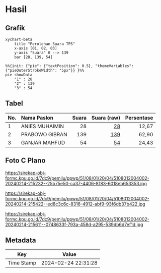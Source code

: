 # Hasil

## Grafik

```mermaid
xychart-beta
    title "Perolehan Suara TPS"
    x-axis [01, 02, 03]
    y-axis "Suara" 0 --> 139
    bar [28, 139, 54]
```

```mermaid
%%{init: {"pie": {"textPosition": 0.5}, "themeVariables": {"pieOuterStrokeWidth": "5px"}} }%%
pie showData
    "1" : 28
    "2" : 139
    "3" : 54
```

## Tabel

| No. | Nama Paslon    | Suara | Suara (raw) | Persentase |
|:--- |:-------------- | -----:| -----------:| ----------:|
| 1   | ANIES MUHAIMIN | 28    | [28][p-1]   | 12,67      |
| 2   | PRABOWO GIBRAN | 139   | [139][p-2]  | 62,90      |
| 3   | GANJAR MAHFUD  | 54    | [54][p-3]   | 24,43      |


[p-1]: https://github.com/gigit-pemilu/pemilu-2024-51-bali/blob/main/pilpres/hitung-suara/sub/51-bali/sub/08-buleleng/sub/01-gerokgak/sub/2004-pemuteran/sub/002-tps/sub/paslon-1.txt
[p-2]: https://github.com/gigit-pemilu/pemilu-2024-51-bali/blob/main/pilpres/hitung-suara/sub/51-bali/sub/08-buleleng/sub/01-gerokgak/sub/2004-pemuteran/sub/002-tps/sub/paslon-2.txt
[p-3]: https://github.com/gigit-pemilu/pemilu-2024-51-bali/blob/main/pilpres/hitung-suara/sub/51-bali/sub/08-buleleng/sub/01-gerokgak/sub/2004-pemuteran/sub/002-tps/sub/paslon-3.txt

## Foto C Plano

https://sirekap-obj-formc.kpu.go.id/7dc9/pemilu/ppwp/51/08/01/20/04/5108012004002-20240214-215232--25b75e50-ca37-4406-8183-6018eb653353.jpg

https://sirekap-obj-formc.kpu.go.id/7dc9/pemilu/ppwp/51/08/01/20/04/5108012004002-20240214-215422--ed8c3c6c-8316-4912-abf9-93f6db37b422.jpg

https://sirekap-obj-formc.kpu.go.id/7dc9/pemilu/ppwp/51/08/01/20/04/5108012004002-20240214-215611--0748633f-793a-458d-a295-539db6d7ef1d.jpg


## Metadata

| Key        | Value               |
| ---------- | ------------------- |
| Time Stamp | 2024-02-24 22:31:28 |



